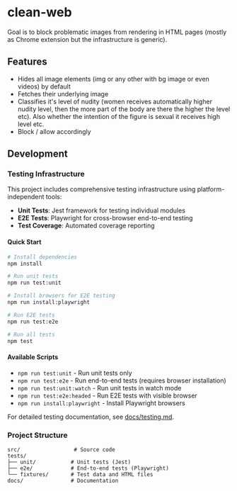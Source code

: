 # clean-web

Goal is to block problematic images from rendering in HTML pages (mostly as Chrome extension but the infrastructure is generic).

## Features

- Hides all image elements (img or any other with bg image or even videos) by default
- Fetches their underlying image  
- Classifies it's level of nudity (women receives automatically higher nudity level, then the more part of the body are there the higher the level etc). Also whether the intention of the figure is sexual it receives high level etc.
- Block / allow accordingly

## Development

### Testing Infrastructure

This project includes comprehensive testing infrastructure using platform-independent tools:

- **Unit Tests**: Jest framework for testing individual modules
- **E2E Tests**: Playwright for cross-browser end-to-end testing
- **Test Coverage**: Automated coverage reporting

#### Quick Start

```bash
# Install dependencies
npm install

# Run unit tests
npm run test:unit

# Install browsers for E2E testing
npm run install:playwright

# Run E2E tests
npm run test:e2e

# Run all tests
npm test
```

#### Available Scripts

- `npm run test:unit` - Run unit tests only
- `npm run test:e2e` - Run end-to-end tests (requires browser installation)
- `npm run test:unit:watch` - Run unit tests in watch mode
- `npm run test:e2e:headed` - Run E2E tests with visible browser
- `npm run install:playwright` - Install Playwright browsers

For detailed testing documentation, see [docs/testing.md](docs/testing.md).

### Project Structure

```
src/                 # Source code
tests/
├── unit/           # Unit tests (Jest)
├── e2e/            # End-to-end tests (Playwright)  
└── fixtures/       # Test data and HTML files
docs/               # Documentation
```
